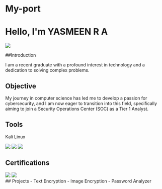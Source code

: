 # My-port
# Hello, I'm YASMEEN R A
<a href="https://linkedin.com/yasmeenra"><img src="https://img.shields.io/badge/-LinkedIn-0072b1?&style=for-the-badge&logo=linkedin&logoColor=white" /></a>

##Introduction

I am a recent graduate with a profound interest in technology and a dedication to solving complex problems.

## Objective
My journey in computer science has led me to develop a passion for cybersecurity, and I am now eager to transition into this field, specifically aiming to join a Security Operations Center (SOC) as a Tier 1 Analyst.


## Tools
Kali Linux 
<div><img src="https://img.shields.io/badge/-Kali%20Linux%20Tool-FF0000?&style=for-the-badge&logo=kalilinux https://www.kali.org/"/>
       <img src="https://img.shields.io/badge/-Metasploit%20Tool-FF0000?&style=for-the-badge&logo=metasploit https://www.metasploit.com/"/>
       <img src="https://img.shields.io/badge/-Nmap%20Tool-FF0000?&style=for-the-badge&logo=nmap https://nmap.org/"/>
</div>


## Certifications
<div><img src="https://img.shields.io/badge/-Verzeo%20Cybersecurity%20Course-FF0000?&style=for-the-badge https://www.verzeo.com/"/>
<img src="https://img.shields.io/badge/-Cisco%20Introduction%20to%20Cybersecurity%20Course-FF0000?&style=for-the-badge https://www.cisco.com/c/en/us/products/security/intro-cybersecurity/index.html/">
</div>

</div>
## Projects
- Text Encryption
- Image Encryption
- Password Analyzer
